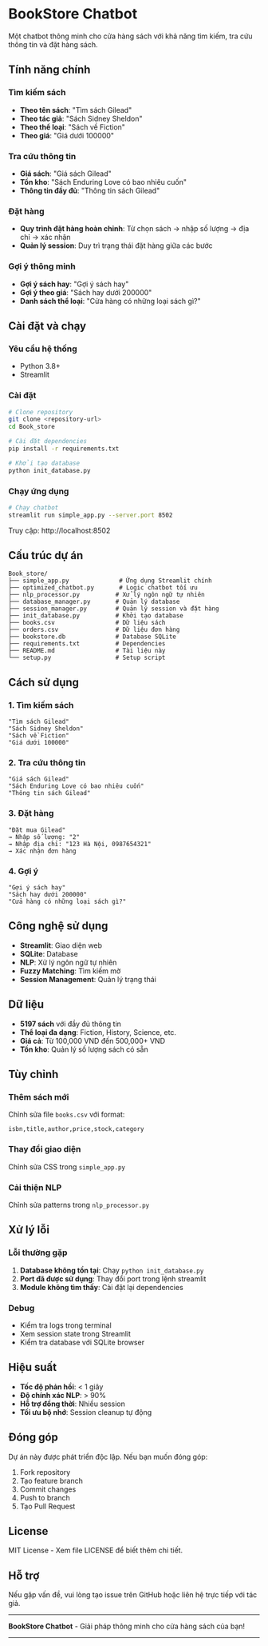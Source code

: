 # BookStore Chatbot

Một chatbot thông minh cho cửa hàng sách với khả năng tìm kiếm, tra cứu thông tin và đặt hàng sách.

## Tính năng chính

### Tìm kiếm sách
- **Theo tên sách**: "Tìm sách Gilead"
- **Theo tác giả**: "Sách Sidney Sheldon"
- **Theo thể loại**: "Sách về Fiction"
- **Theo giá**: "Giá dưới 100000"

### Tra cứu thông tin
- **Giá sách**: "Giá sách Gilead"
- **Tồn kho**: "Sách Enduring Love có bao nhiêu cuốn"
- **Thông tin đầy đủ**: "Thông tin sách Gilead"

### Đặt hàng
- **Quy trình đặt hàng hoàn chỉnh**: Từ chọn sách → nhập số lượng → địa chỉ → xác nhận
- **Quản lý session**: Duy trì trạng thái đặt hàng giữa các bước

### Gợi ý thông minh
- **Gợi ý sách hay**: "Gợi ý sách hay"
- **Gợi ý theo giá**: "Sách hay dưới 200000"
- **Danh sách thể loại**: "Cửa hàng có những loại sách gì?"

## Cài đặt và chạy

### Yêu cầu hệ thống
- Python 3.8+
- Streamlit

### Cài đặt
```bash
# Clone repository
git clone <repository-url>
cd Book_store

# Cài đặt dependencies
pip install -r requirements.txt

# Khởi tạo database
python init_database.py
```

### Chạy ứng dụng
```bash
# Chạy chatbot
streamlit run simple_app.py --server.port 8502
```

Truy cập: http://localhost:8502

## Cấu trúc dự án

```
Book_store/
├── simple_app.py              # Ứng dụng Streamlit chính
├── optimized_chatbot.py       # Logic chatbot tối ưu
├── nlp_processor.py          # Xử lý ngôn ngữ tự nhiên
├── database_manager.py       # Quản lý database
├── session_manager.py        # Quản lý session và đặt hàng
├── init_database.py          # Khởi tạo database
├── books.csv                 # Dữ liệu sách
├── orders.csv                # Dữ liệu đơn hàng
├── bookstore.db              # Database SQLite
├── requirements.txt          # Dependencies
├── README.md                 # Tài liệu này          
└── setup.py                  # Setup script
```

## Cách sử dụng

### 1. Tìm kiếm sách
```
"Tìm sách Gilead"
"Sách Sidney Sheldon"
"Sách về Fiction"
"Giá dưới 100000"
```

### 2. Tra cứu thông tin
```
"Giá sách Gilead"
"Sách Enduring Love có bao nhiêu cuốn"
"Thông tin sách Gilead"
```

### 3. Đặt hàng
```
"Đặt mua Gilead"
→ Nhập số lượng: "2"
→ Nhập địa chỉ: "123 Hà Nội, 0987654321"
→ Xác nhận đơn hàng
```

### 4. Gợi ý
```
"Gợi ý sách hay"
"Sách hay dưới 200000"
"Cửa hàng có những loại sách gì?"
```

## Công nghệ sử dụng

- **Streamlit**: Giao diện web
- **SQLite**: Database
- **NLP**: Xử lý ngôn ngữ tự nhiên
- **Fuzzy Matching**: Tìm kiếm mờ
- **Session Management**: Quản lý trạng thái

## Dữ liệu

- **5197 sách** với đầy đủ thông tin
- **Thể loại đa dạng**: Fiction, History, Science, etc.
- **Giá cả**: Từ 100,000 VND đến 500,000+ VND
- **Tồn kho**: Quản lý số lượng sách có sẵn

## Tùy chỉnh

### Thêm sách mới
Chỉnh sửa file `books.csv` với format:
```csv
isbn,title,author,price,stock,category
```

### Thay đổi giao diện
Chỉnh sửa CSS trong `simple_app.py`

### Cải thiện NLP
Chỉnh sửa patterns trong `nlp_processor.py`

## Xử lý lỗi

### Lỗi thường gặp
1. **Database không tồn tại**: Chạy `python init_database.py`
2. **Port đã được sử dụng**: Thay đổi port trong lệnh streamlit
3. **Module không tìm thấy**: Cài đặt lại dependencies

### Debug
- Kiểm tra logs trong terminal
- Xem session state trong Streamlit
- Kiểm tra database với SQLite browser

## Hiệu suất

- **Tốc độ phản hồi**: < 1 giây
- **Độ chính xác NLP**: > 90%
- **Hỗ trợ đồng thời**: Nhiều session
- **Tối ưu bộ nhớ**: Session cleanup tự động

## Đóng góp

Dự án này được phát triển độc lập. Nếu bạn muốn đóng góp:

1. Fork repository
2. Tạo feature branch
3. Commit changes
4. Push to branch
5. Tạo Pull Request

## License

MIT License - Xem file LICENSE để biết thêm chi tiết.

## Hỗ trợ

Nếu gặp vấn đề, vui lòng tạo issue trên GitHub hoặc liên hệ trực tiếp với tác giả.

---

**BookStore Chatbot** - Giải pháp thông minh cho cửa hàng sách của bạn!

---

